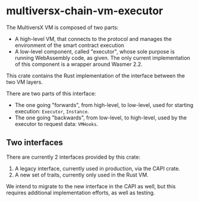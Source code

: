 # multiversx-chain-vm-executor

The MultiversX VM is composed of two parts:
- A high-level VM, that connects to the protocol and manages the environment of the smart contract execution
- A low-level component, called "executor", whose sole purpose is running WebAssembly code, as given. The only current implementation of this component is a wrapper around Wasmer 2.2.

This crate contains the Rust implementation of the interface between the two VM layers.

There are two parts of this interface:
- The one going "forwards", from high-level, to low-level, used for starting execution: `Executor`, `Instance`.
- The one going "backwards", from low-level, to high-level, used by the executor to request data: `VMHooks`.

## Two interfaces

There are currently 2 interfaces provided by this crate:
1. A legacy interface, currently used in production, via the CAPI crate.
2. A new set of traits, currently only used in the Rust VM.

We intend to migrate to the new interface in the CAPI as well, but this requires additional implementation efforts, as well as testing.
 